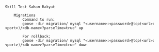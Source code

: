     Skill Test Saham Rakyat

        Migrations
            Command to run:
            goose -dir migration/ mysql "<username>:<password>@tcp(<url>:<port>)/<db-name>?parseTime=true" up

            For rollback:
            goose -dir migration/ mysql "<username>:<password>@tcp(<url>:<port>)/<db-name>?parseTime=true" down